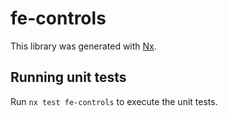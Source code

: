 # fe-controls

This library was generated with [Nx](https://nx.dev).

## Running unit tests

Run `nx test fe-controls` to execute the unit tests.

